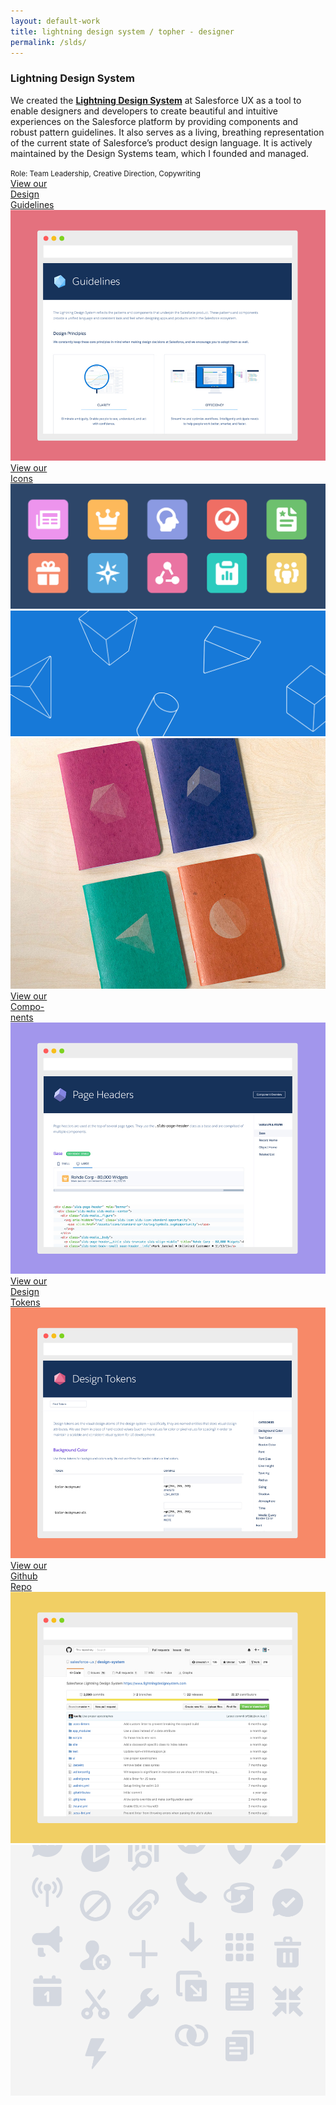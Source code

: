 ```yaml
---
layout: default-work
title: lightning design system / topher - designer
permalink: /slds/
---
```


<section class="mw-100 mw8-ns center ph4 z-1 relative mb4 mb5-ns mt6 mt0-ns">
  <h3 class="ml0 mv0 lh-title"><b class="serif fw6 f2">Lightning Design System</b></h3>
  <p class="f4 mh0 lh-copy mt2 mb3">
    We created the <a href="http://lightningdesignsystem.com" class="olive dim no-underline"><b>Lightning Design System</b></a> at Salesforce UX as a tool to enable designers and developers to create beautiful and intuitive experiences on the Salesforce platform by providing components and robust pattern guidelines. It also serves as a living, breathing representation of the current state of Salesforce’s product design language. It is actively maintained by the Design Systems team, which I founded and managed.
  </p>
  <small class="f5 fw7 mh0 ttu tracked silver mt0 lh-copy">Role: Team Leadership, Creative Direction, Copywriting</small>
</section>

<!--<section class="mw-100 mw8 center pa0 relative grid mt4 mt5-ns">
  <div class="w-100 grid-item tc hide-child">
    <img src="/assets/work/slds/screenshot-01.jpg" alt="lightning design system screenshot" class="mw-100">
  </div>
</section>-->

<section class="mw-100 mw9 center pa0 relative grid mb0">
  <div class="w-50-l w-100 grid-item hide-child">
    <div class="w-100 h-100 bg-near-white-90 absolute child">
      <a href="http://lightningdesignsystem.com/guidelines/overview/" class="dib pa4 dark-gray f2 f-4-m f-5-l fw6 absolute absolute--fill v-btm">View our<br> Design<br> Guidelines</a>
    </div>
    <img src="/assets/work/slds/screenshot-guidelines.jpg" alt="design system guidelines" class="mw-100">
  </div>
  <div class="w-50-l w-100 grid-item hide-child">
    <div class="w-100 h-100 bg-near-white-90 absolute child">
      <a href="http://lightningdesignsystem.com/icons/" class="dib pa4 dark-gray f2 f-4-ns fw6 absolute absolute--fill v-btm">View our<br> Icons</a>
    </div>
    <img src="/assets/work/slds/icon-set.png" alt="icon family" class="mw-100">
  </div>
  <div class="w-50-l w-100 grid-item relative">
    <img src="/assets/work/slds/shapes.png" alt="shapes" class="mw-100">
  </div>
  <div class="w-33-l w-50-m w-100 grid-item">
    <img src="/assets/work/slds/scout-books.jpg" alt="scout books" class="mw-100">
  </div>
  <div class="w-33-l w-50-m w-100 grid-item hide-child">
    <div class="w-100 h-100 bg-near-white-90 absolute child">
      <a href="http://lightningdesignsystem.com/components/activity-timeline/" class="dib pa4 dark-gray f2 f-4-ns fw6 absolute absolute--fill v-btm">View our<br> Compo-<br>nents</a>
    </div>
    <img src="/assets/work/slds/screenshot-page-headers.jpg" alt="page header component" class="mw-100">
  </div>
  <div class="w-33-l w-50-m w-100 grid-item hide-child">
    <div class="w-100 h-100 bg-near-white-90 absolute child">
      <a href="http://lightningdesignsystem.com/tokens/" class="dib pa4 dark-gray f2 f-4-ns fw6 absolute absolute--fill v-btm">View our<br> Design<br> Tokens</a>
    </div>
    <img src="/assets/work/slds/screenshot-tokens.jpg" alt="design tokens" class="mw-100">
  </div>
  <div class="w-50-ns w-100 grid-item hide-child">
    <div class="w-100 h-100 bg-near-white-90 absolute child">
      <a href="https://github.com/salesforce-ux/design-system" class="dib pa4 dark-gray f2 f-4-m f-5-l fw6 absolute absolute--fill v-btm">View our<br> Github<br> Repo</a>
    </div>
    <img src="/assets/work/slds/screenshot-github.jpg" alt="github" class="mw-100">
  </div>
  <div class="w-50 w-100-m dn dib-ns grid-item">
    <img src="/assets/work/slds/utility-icons.png" alt="utility icon family" class="mw-100">
  </div>
</section>